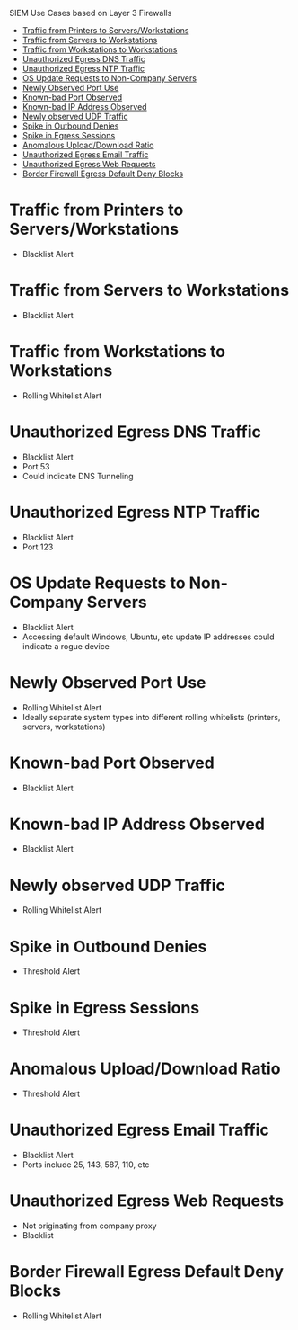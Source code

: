 SIEM Use Cases based on Layer 3 Firewalls
- [Traffic from Printers to Servers/Workstations](#Traffic-from-Printers-to-ServersWorkstations)
- [Traffic from Servers to Workstations](#Traffic-from-Servers-to-Workstations)
- [Traffic from Workstations to Workstations](#Traffic-from-Workstations-to-Workstations)
- [Unauthorized Egress DNS Traffic](#Unauthorized-Egress-DNS-Traffic)
- [Unauthorized Egress NTP Traffic](#Unauthorized-Egress-NTP-Traffic)
- [OS Update Requests to Non-Company Servers](#OS-Update-Requests-to-Non-Company-Servers)
- [Newly Observed Port Use](#Newly-Observed-Port-Use)
- [Known-bad Port Observed](#Known-bad-Port-Observed)
- [Known-bad IP Address Observed](#Known-bad-IP-Address-Observed)
- [Newly observed UDP Traffic](#Newly-observed-UDP-Traffic)
- [Spike in Outbound Denies](#Spike-in-Outbound-Denies)
- [Spike in Egress Sessions](#Spike-in-Egress-Sessions)
- [Anomalous Upload/Download Ratio](#Anomalous-UploadDownload-Ratio)
- [Unauthorized Egress Email Traffic](#Unauthorized-Egress-Email-Traffic)
- [Unauthorized Egress Web Requests](#Unauthorized-Egress-Web-Requests)
- [Border Firewall Egress Default Deny Blocks](#Border-Firewall-Egress-Default-Deny-Blocks)

# Traffic from Printers to Servers/Workstations
- Blacklist Alert


# Traffic from Servers to Workstations
- Blacklist Alert


# Traffic from Workstations to Workstations
- Rolling Whitelist Alert


# Unauthorized Egress DNS Traffic
- Blacklist Alert
- Port 53
- Could indicate DNS Tunneling


# Unauthorized Egress NTP Traffic
- Blacklist Alert
- Port 123


# OS Update Requests to Non-Company Servers
- Blacklist Alert
- Accessing default Windows, Ubuntu, etc update IP addresses could indicate a rogue device


# Newly Observed Port Use
- Rolling Whitelist Alert
- Ideally separate system types into different rolling whitelists (printers, servers, workstations)


# Known-bad Port Observed
- Blacklist Alert


# Known-bad IP Address Observed
- Blacklist Alert


# Newly observed UDP Traffic
- Rolling Whitelist Alert


# Spike in Outbound Denies
- Threshold Alert


# Spike in Egress Sessions
- Threshold Alert


# Anomalous Upload/Download Ratio
- Threshold Alert


# Unauthorized Egress Email Traffic
- Blacklist Alert
- Ports include 25, 143, 587, 110, etc

# Unauthorized Egress Web Requests
- Not originating from company proxy
- Blacklist


# Border Firewall Egress Default Deny Blocks
- Rolling Whitelist Alert


